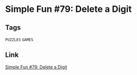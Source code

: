 # Simple Fun #79: Delete a Digit


## Tags

`PUZZLES` `GAMES`

## Link

[Simple Fun #79: Delete a Digit](https://www.codewars.com/kata/5894318275f2c75695000146/cpp)